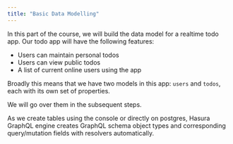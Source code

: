 ```yaml
---
title: "Basic Data Modelling"
---
```


In this part of the course, we will build the data model for a realtime todo app. Our todo app will have the following features:

- Users can maintain personal todos
- Users can view public todos
- A list of current online users using the app

Broadly this means that we have two models in this app: `users` and `todos`, each with its own set of properties.

We will go over them in the subsequent steps.

As we create tables using the console or directly on postgres, Hasura GraphQL engine creates GraphQL schema object types and corresponding query/mutation fields with resolvers automatically.

